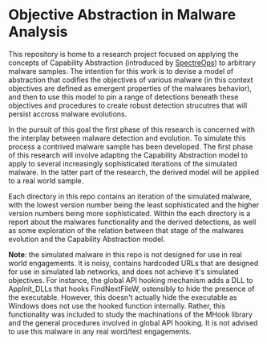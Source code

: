 # Objective Abstraction in Malware Analysis

This repository is home to a research project focused on applying the concepts of Capability Abstraction (introduced by [SpectreOps](https://posts.specterops.io/capability-abstraction-fbeaeeb26384)) to arbitrary malware samples. The intention for this work is to devise a model of abstraction that codifies the objectives of various malware (in this context objectives are defined as emergent properties of the malwares behavior), and then to use this model to pin a range of detections beneath these objectives and procedures to create robust detection strucutres that will persist accross malware evolutions. 

In the pursuit of this goal the first phase of this research is concerned with the interplay between malware detection and evolution. To simulate this process a contrived malware sample has been developed. The first phase of this research will involve adapting the Capability Abstraction model to apply to several increasingly sophisticated iterations of the simulated malware. In the latter part of the research, the derived model will be applied to a real world sample. 

Each directory in this repo contains an iteration of the simulated malware, with the lowest version number being the least sophisticated and the higher version numbers being more sophisticated. Within the each directory is a report about the malwares functionality and the derived detections, as well as some exploration of the relation between that stage of the malwares evolution and the Capability Abstraction model. 

__Note__: the simulated malware in this repo is not designed for use in real world engagements. It is noisy, contains hardcoded URLs that are designed for use in simulated lab networks, and does not achieve it's simulated objectives. For instance, the global API hooking mechanism adds a DLL to AppInit_DLLs that hooks FindNextFileW, ostensibly to hide the presence of the executable. However, this doesn't actually hide the executable as Windows does not use the hooked function internally. Rather, this functionality was included to study the machinations of the MHook library and the general procedures involved in global API hooking. It is not advised to use this malware in any real word/test engagements. 

